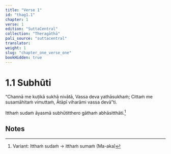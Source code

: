 ```yaml
---
title: "Verse 1"
id: "thag1.1"
chapter: 1
verse: 1
edition: "SuttaCentral"
collection: "Theragāthā"
pali_source: "suttacentral"
translator:
weight: 1
slug: "chapter_one_verse_one"
bookHidden: true
---
```


# 1.1 Subhūti

“Channā me kuṭikā sukhā nivātā,
Vassa deva yathāsukhaṁ;
Cittaṁ me susamāhitaṁ vimuttaṁ,
Ātāpī viharāmi vassa devā”ti.

Itthaṁ sudaṁ āyasmā subhūtitthero gāthaṁ abhāsitthāti.[^1]

## Notes

[^1]: Variant: Itthaṁ sudaṁ → itthaṁ sumaṁ (Ma-aka)